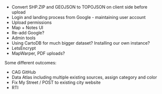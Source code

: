 - Convert SHP.ZIP and GEOJSON to TOPOJSON on client side before upload
- Login and landing process from Google - maintaining user account
- Upload permissions
- Map + Notes UI
- Re-add Google?
- Admin tools
- Using CartoDB for much bigger dataset? Installing our own instance?
- LetsEncrypt
- MapWarper, PDF uploads?

Some different outcomes:

- CAG GitHub
- Data Atlas including multiple existing sources, assign category and color
- Fix My Street / POST to existing city website
- RTI
